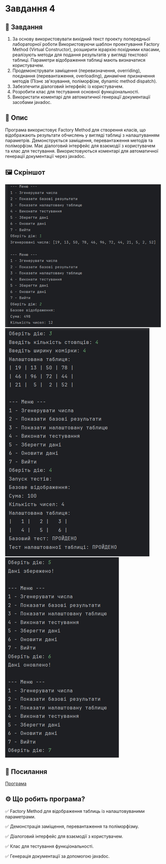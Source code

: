 # Завдання 4
## 📌 Завдання
1. За основу використовувати вихідний текст проекту попередньої лабораторної роботи Використовуючи шаблон проектування Factory Method (Virtual Constructor), розширити ієрархію похідними класами, реалізують методи для подання результатів у вигляді текстової таблиці. Параметри відображення таблиці мають визначатися користувачем.
2. Продемонструвати заміщення (перевизначення, overriding), поєднання (перевантаження, overloading), динамічне призначення методів (Пізнє зв'язування, поліморфізм, dynamic method dispatch).
3. Забезпечити діалоговий інтерфейс із користувачем.
4. Розробити клас для тестування основної функціональності.
5. Використати коментарі для автоматичної генерації документації засобами javadoc.
## 📖 Опис
Програма використовує Factory Method для створення класів, що відображають результати обчислень у вигляді таблиці з налаштуванням параметрів. Демонструється заміщення, перевантаження методів та поліморфізм. Має діалоговий інтерфейс для взаємодії з користувачем та клас для тестування. Використовуються коментарі для автоматичної генерації документації через javadoc.
## 🖼️ Скріншот
![task4.1.jpg](../../../image/task4.1.jpg) ![task4.2.jpg](../../../image/task4.2.jpg) ![task4.3.jpg](../../../image/task4.3.jpg)

## 🔗 Посилання
[Програма]()

## ⚙️ Що робить програма?
✅ Factory Method для відображення таблиць із налаштовуваними параметрами.

✅ Демонстрація заміщення, перевантаження та поліморфізму.

✅ Діалоговий інтерфейс для взаємодії з користувачем.

✅ Клас для тестування функціональності.

✅ Генерація документації за допомогою javadoc.

